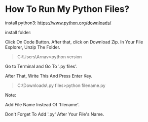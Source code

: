 # How To Run My Python Files?
install python3:
https://www.python.org/downloads/

install folder:

Click On Code Button. After that, click on Download Zip. In Your File Explorer, Unzip The Folder.

<blockquote>
  C:\Users\Arnav>python version
</blockquote>
Go to Terminal and Go To '.py files'.

After That, Write This And Press Enter Key.
<blockquote>
  C:\Downloads\.py files>python filename.py
</blockquote>

Note:

Add File Name Instead Of 'filename'.

Don't Forget To Add '.py' After Your File's Name.
